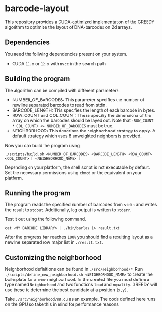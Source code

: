 # barcode-layout

This repository provides a CUDA-optimized implementation of the GREEDY algorithm to optimize the layout of DNA-barcodes on 2d arrays.

## Dependencies

You need the follwing dependencies present on your system.

- CUDA `11.x` or `12.x` with `nvcc` in the search path

## Building the program

The algorithm can be compiled with different parameters:

- NUMBER_OF_BARCODES: This parameter specifies the number of newline separated barcodes to read from stdin.
- BARCODE_LENGTH: This specifies the length of each barcode in bytes.
- ROW_COUNT and COL_COUNT: These specifiy the dimensions of the array on which the barcodes should be layed out. Note that `(ROW_COUNT * COL_COUNT) <= NUMBER_OF_BARCODES` must be true.
- NEIGHBORHOOD: This describes the neighborhood strategy to apply. A default strategy which uses 8 unweighted neighbors is provided.

Now you can build the program using

```
./scripts/build.sh <NUMBER_OF_BARCODES> <BARCODE_LENGTH> <ROW_COUNT> <COL_COUNT> [ <NEIGHBORHOOD_NAME> ]
```

Depending on your platform, the shell script is not executable by default. Set the necessary permissions using `chmod` or the equivalent on your platform.

## Running the program

The program reads the specified number of barcodes from `stdin` and writes the result to `stdout`. Additionally, log output is written to `stderr`.

Test it out using the following command.

```
cat <MY_BARCODE_LIBRARY> | ./bin/barlay 1> result.txt
```

After the progress bar reaches `100%` you should find a resulting layout as a newline separated row major list in `./result.txt`.

## Customizing the neighborhood

Neighborhood definitions can be found in `./src/neighborhood/*`.
Run `./scripts/define_new_neighborhood.sh <NEIGHBORHOOD_NAME>` to create the boilerplate for a new neighborhood.
In the created file you must define a type named `Neighborhood` and two functions `load` and `nquality`. GREEDY will use these to determine the best candidate at a position `(x,y)`.

Take `./src/neighborhood/n8.cu` as an example.
The code defined here runs on the GPU so take this in mind for performance reasons.